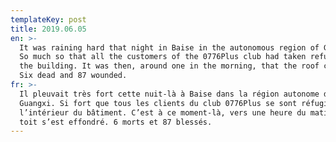 ```yaml
---
templateKey: post
title: 2019.06.05
en: >-
  It was raining hard that night in Baise in the autonomous region of Guangxi.
  So much so that all the customers of the 0776Plus club had taken refuge inside
  the building. It was then, around one in the morning, that the roof collapsed.
  Six dead and 87 wounded.
fr: >-
  Il pleuvait très fort cette nuit-là à Baise dans la région autonome de
  Guangxi. Si fort que tous les clients du club 0776Plus se sont réfugiés à
  l’intérieur du bâtiment. C’est à ce moment-là, vers une heure du matin, que le
  toit s’est effondré. 6 morts et 87 blessés.
---
```



